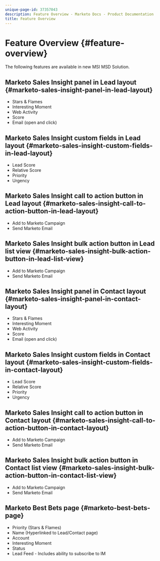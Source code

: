 ```yaml
---
unique-page-id: 37357043
description: Feature Overview - Marketo Docs - Product Documentation
title: Feature Overview
---
```


# Feature Overview {#feature-overview}

The following features are available in new MSI MSD Solution.

## Marketo Sales Insight panel in Lead layout  {#marketo-sales-insight-panel-in-lead-layout}

* Stars & Flames 
* Interesting Moment 
* Web Activity 
* Score 
* Email (open and click)

## Marketo Sales Insight custom fields in Lead layout  {#marketo-sales-insight-custom-fields-in-lead-layout}

* Lead Score 
* Relative Score 
* Priority 
* Urgency

## Marketo Sales Insight call to action button in Lead layout  {#marketo-sales-insight-call-to-action-button-in-lead-layout}

* Add to Marketo Campaign 
* Send Marketo Email

## Marketo Sales Insight bulk action button in Lead list view  {#marketo-sales-insight-bulk-action-button-in-lead-list-view}

* Add to Marketo Campaign 
* Send Marketo Email

## Marketo Sales Insight panel in Contact layout  {#marketo-sales-insight-panel-in-contact-layout}

* Stars & Flames 
* Interesting Moment 
* Web Activity 
* Score 
* Email (open and click)

## Marketo Sales Insight custom fields in Contact layout  {#marketo-sales-insight-custom-fields-in-contact-layout}

* Lead Score 
* Relative Score 
* Priority 
* Urgency

## Marketo Sales Insight call to action button in Contact layout  {#marketo-sales-insight-call-to-action-button-in-contact-layout}

* Add to Marketo Campaign 
* Send Marketo Email

## Marketo Sales Insight bulk action button in Contact list view  {#marketo-sales-insight-bulk-action-button-in-contact-list-view}

* Add to Marketo Campaign 
* Send Marketo Email

## Marketo Best Bets page  {#marketo-best-bets-page}

* Priority (Stars & Flames) 
* Name (Hyperlinked to Lead/Contact page) 
* Account 
* Interesting Moment 
* Status 
* Lead Feed - Includes ability to subscribe to IM

